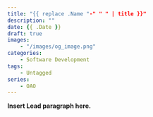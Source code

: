 ```yaml
---
title: "{{ replace .Name "-" " " | title }}"
description: ""
date: {{ .Date }}
draft: true
images:
    - "/images/og_image.png"
categories:
    - Software Development
tags:
    - Untagged
series: 
    - OAO
---
```


**Insert Lead paragraph here.**